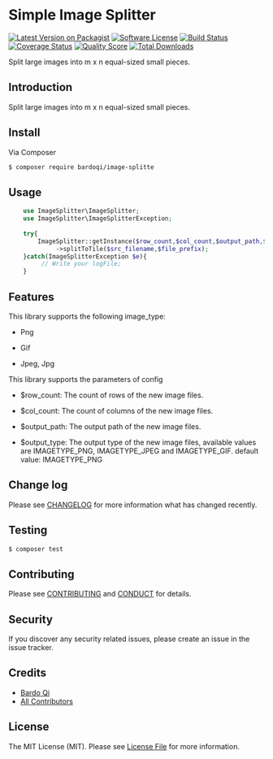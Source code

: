 # Simple Image Splitter

[![Latest Version on Packagist][ico-version]][link-packagist]
[![Software License][ico-license]](LICENSE.md)
[![Build Status][ico-travis]][link-travis]
[![Coverage Status][ico-scrutinizer]][link-scrutinizer]
[![Quality Score][ico-code-quality]][link-code-quality]
[![Total Downloads][ico-downloads]][link-downloads]

Split large images into m x n equal-sized small pieces.

## Introduction
    
Split large images into m x n equal-sized small pieces.

## Install

Via Composer

``` bash
$ composer require bardoqi/image-splitte
```

## Usage

``` php
    use ImageSplitter\ImageSplitter;
    use ImageSplitter\ImageSplitterException;
   
    try{
      	ImageSplitter::getInstance($row_count,$col_count,$output_path,$output_type)
             ->splitToTile($src_filename,$file_prefix);
    }catch(ImageSplitterException $e){
         // Write your logFile;   
    }     
```
## Features

This library supports the following image_type:

* Png

* Gif

* Jpeg, Jpg
    
This library supports the parameters of config
  
* $row_count: The count of rows of the new image files.  
  
* $col_count: The count of columns of the new image files.  
  
* $output_path:  The output path of the new image files.  
  
* $output_type:  The output type of the new image files, available values are IMAGETYPE_PNG, IMAGETYPE_JPEG and IMAGETYPE_GIF. default value: IMAGETYPE_PNG

 

## Change log
    
Please see [CHANGELOG](CHANGELOG.md) for more information what has changed recently.
    
## Testing

``` bash
$ composer test
```
 

## Contributing
    
Please see [CONTRIBUTING](CONTRIBUTING.md) and [CONDUCT](CONDUCT.md) for details.
    
## Security
    
If you discover any security related issues, please create an issue in the issue tracker.
    
## Credits

- [Bardo Qi][link-author]
- [All Contributors][link-contributors]

## License
   
The MIT License (MIT). Please see [License File](LICENSE.md) for more information.
    
[ico-version]: https://img.shields.io/packagist/v/bardoqi/imagesplitter.svg?style=flat-square
[ico-license]: https://img.shields.io/badge/license-MIT-brightgreen.svg?style=flat-square
[ico-travis]: https://img.shields.io/travis/bardoqi/imagesplitter/master.svg?style=flat-square
[ico-scrutinizer]: https://img.shields.io/scrutinizer/coverage/g/bardoqi/imagesplitter.svg?style=flat-square
[ico-code-quality]: https://img.shields.io/scrutinizer/g/bardoqi/imagesplitter.svg?style=flat-square
[ico-downloads]: https://img.shields.io/packagist/dt/bardoqi/imagesplitter.svg?style=flat-square

[link-packagist]: https://packagist.org/packages/bardoqi/imagesplitter
[link-travis]: https://travis-ci.org/bardoqi/imagesplitter
[link-scrutinizer]: https://scrutinizer-ci.com/g/bardoqi/imagesplitter/code-structure
[link-code-quality]: https://scrutinizer-ci.com/g/bardoqi/imagesplitter
[link-downloads]: https://packagist.org/packages/bardoqi/imagesplitter
[link-author]: https://github.com/bardoqi
[link-contributors]: ../../contributors


